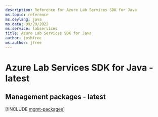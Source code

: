 ```yaml
---
description: Reference for Azure Lab Services SDK for Java
ms.topic: reference
ms.devlang: java
ms.data: 09/29/2022
ms.service: labservices
title: Azure Lab Services SDK for Java
author: joshfree
ms.author: jfree
---
```

# Azure Lab Services SDK for Java - latest

## Management packages - latest
[!INCLUDE [mgmt-packages](lab-services-mgmt-index.md)]